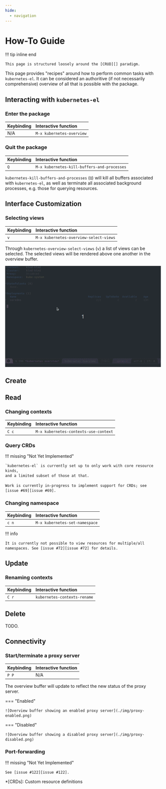 ```yaml
---
hide:
  - navigation
---
```


# How-To Guide

!!! tip inline end

    This page is structured loosely around the [CRUD][] paradigm.

This page provides "recipes" around how to perform common tasks with
`kubernetes-el`. It can be considered an authoritive (if not necessarily
comprehensive) overview of all that is possible with the package.

## Interacting with `kubernetes-el`

### Enter the package

| Keybinding | Interactive function      |
|:-----------|:--------------------------|
| N/A        | `M-x kubernetes-overview` |

### Quit the package

| Keybinding | Interactive function                        |
|:-----------|:--------------------------------------------|
| `Q`        | `M-x kubernetes-kill-buffers-and-processes` |

`kubernetes-kill-buffers-and-processes` (`Q`) will kill all buffers
associated with `kubernetes-el`, as well as terminate all associated
background processes, e.g. those for querying resources.

## Interface Customization

### Selecting views
| Keybinding | Interactive function                   |
|:-----------|:---------------------------------------|
| `v`        | `M-x kubernetes-overview-select-views` |

Through `kubernetes-overview-select-views` (`v`) a list of views can be selected. The selected views will be rendered above one another in the overview buffer.

![Selecting views](./img/views-select.gif)


## Create

## Read

### Changing contexts

| Keybinding | Interactive function                  |
|:-----------|:--------------------------------------|
| `C c`      | `M-x kubernetes-contexts-use-context` |

### Query CRDs

!!! missing "Not Yet Implemented"

    `kubernetes-el` is currently set up to only work with core resource kinds,
    and a limited subset of those at that.

    Work is currently in-progress to implement support for CRDs; see [issue #69][issue #69].

### Changing namespace

| Keybinding | Interactive function           |
|:-----------|:-------------------------------|
| `c n`      | `M-x kubernetes-set-namespace` |

!!! info

    It is currently not possible to view resources for multiple/all
    namespaces. See [issue #72][issue #72] for details.

## Update

### Renaming contexts

| Keybinding | Interactive function         |
|:-----------|:-----------------------------|
| `C r`      | `kubernetes-contexts-rename` |

## Delete

TODO.

## Connectivity

### Start/terminate a proxy server

| Keybinding | Interactive function |
|:-----------|:---------------------|
| `P P`      | N/A                  |

The overview buffer will update to reflect the new status of the proxy
server.

=== "Enabled"

    ![Overview buffer showing an enabled proxy server](./img/proxy-enabled.png)

=== "Disabled"

    ![Overview buffer showing a disabled proxy server](./img/proxy-disabled.png)

### Port-forwarding

!!! missing "Not Yet Implemented"

    See [issue #122][issue #122].

[issue #69]: https://github.com/kubernetes-el/kubernetes-el/issues/69
[issue #72]: https://github.com/kubernetes-el/kubernetes-el/issues/72
[issue #122]: https://github.com/kubernetes-el/kubernetes-el/issues/122
[CRUD]: https://en.wikipedia.org/wiki/Create,_read,_update_and_delete

*[CRDs]: Custom resource definitions
